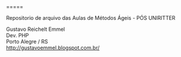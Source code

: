 
=====

Repositorio de arquivo das Aulas de Métodos Ágeis - PÓS UNIRITTER

Gustavo Reichelt Emmel<br>
Dev. PHP<br>
Porto Alegre / RS<br>
http://gustavoemmel.blogspot.com.br/ <br>
